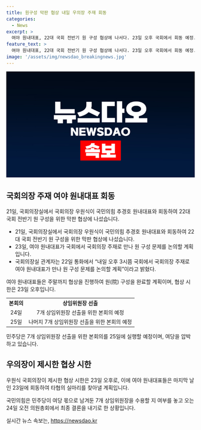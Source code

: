 ```yaml
---
title: 원구성 막판 협상 내일 우의장 주재 회동
categories:
  - News
excerpt: >
  여야 원내대표, 22대 국회 전반기 원 구성 협상에 나서다. 23일 오후 국회에서 회동 예정. 우원식 국회의장, 주말까지 협상 종료 요청. 24일 상임위원장 명단 제출, 25일 본회의 예상. 민주당, 25일 상임위원장 선출 본회의 열겠다고 밝히며 압박. 국민의힘은 24일 의원총회에서 결론 예정.
feature_text: >
  여야 원내대표, 22대 국회 전반기 원 구성 협상에 나서다. 23일 오후 국회에서 회동 예정. 우원식 국회의장, 주말까지 협상 종료 요청. 24일 상임위원장 명단 제출, 25일 본회의 예상. 민주당, 25일 상임위원장 선출 본회의 열겠다고 밝히며 압박. 국민의힘은 24일 의원총회에서 결론 예정.
image: '/assets/img/newsdao_breakingnews.jpg'
---
```


<p><img src="/assets/img/newsdao_breakingnews.jpg" alt="implanttips 속보" /></p>

<h2 data-ke-size="size26">국회의장 주재 여야 원내대표 회동</h2>

<p data-ke-size="size16">21일, 국회의장실에서 국회의장 우원식이 국민의힘 추경호 원내대표와 회동하여 22대 국회 전반기 원 구성을 위한 막판 협상에 나섰습니다.</p>

<ul>
<li>21일, 국회의장실에서 국회의장 우원식이 국민의힘 추경호 원내대표와 회동하여 22대 국회 전반기 원 구성을 위한 막판 협상에 나섰습니다.</li>
<li>23일, 여야 원내대표가 국회에서 국회의장 주재로 만나 원 구성 문제를 논의할 계획입니다.</li>
<li>국회의장실 관계자는 22일 통화에서 “내일 오후 3시쯤 국회에서 국회의장 주재로 여야 원내대표가 만나 원 구성 문제를 논의할 계획”이라고 밝혔다.</li>
</ul>

<p data-ke-size="size16">여야 원내대표들은 주말까지 협상을 진행하여 원(院) 구성을 완료할 계획이며, 협상 시한은 23일 오후입니다.</p>

<table>
    <tr>
        <td style="text-align: center; height: 17px;"><b>본회의</b></td>
        <td style="text-align: center; height: 17px;"><b>상임위원장 선출</b></td>
    </tr>
    <tr>
        <td style="text-align: center; height: 17px;">24일</td>
        <td style="text-align: center; height: 17px;">7개 상임위원장 선출을 위한 본회의 예정</td>
    </tr>
    <tr>
        <td style="text-align: center; height: 17px;">25일</td>
        <td style="text-align: center; height: 17px;">나머지 7개 상임위원장 선출을 위한 본회의 예정</td>
    </tr>
</table>

<p data-ke-size="size16">민주당은 7개 상임위원장 선출을 위한 본회의를 25일에 실행할 예정이며, 여당을 압박하고 있습니다.</p>

<h2 data-ke-size="size26">우의장이 제시한 협상 시한</h2>

<p data-ke-size="size16">우원식 국회의장이 제시한 협상 시한은 23일 오후로, 이에 여야 원내대표들은 마지막 날인 23일에 회동하여 타협의 실마리를 찾아낼 계획입니다.</p>

<p data-ke-size="size16">국민의힘은 민주당이 여당 몫으로 남겨둔 7개 상임위원장을 수용할 지 여부를 놓고 오는 24일 오전 의원총회에서 최종 결론을 내기로 한 상황입니다.</p>
실시간 뉴스 속보는, <a href="https://newsdao.kr" rel="dofollow">https://newsdao.kr</a>



